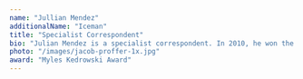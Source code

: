 ```yaml
---
name: "Jullian Mendez"
additionalName: "Iceman"
title: "Specialist Correspondent"
bio: "Julian Mendez is a specialist correspondent. In 2010, he won the Myles Kedrowski Award for Human Interest Writing for coverage of the Altian Diaspora. Previously with the Morning Tribune, Julian joined AAN in 2014."
photo: "/images/jacob-proffer-1x.jpg"
award: "Myles Kedrowski Award"
---
```

